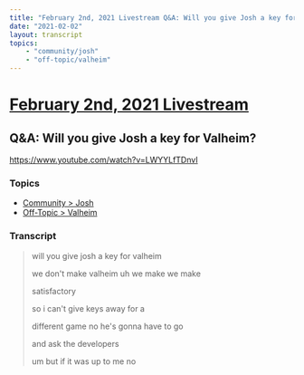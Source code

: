 ```yaml
---
title: "February 2nd, 2021 Livestream Q&A: Will you give Josh a key for Valheim?"
date: "2021-02-02"
layout: transcript
topics:
    - "community/josh"
    - "off-topic/valheim"
---
```

# [February 2nd, 2021 Livestream](../2021-02-02.md)
## Q&A: Will you give Josh a key for Valheim?
https://www.youtube.com/watch?v=LWYYLfTDnvI

### Topics
* [Community > Josh](../topics/community/josh.md)
* [Off-Topic > Valheim](../topics/off-topic/valheim.md)

### Transcript

> will you give josh a key for valheim
> 
> we don't make valheim uh we make we make
> 
> satisfactory
> 
> so i can't give keys away for a
> 
> different game no he's gonna have to go
> 
> and ask the developers
> 
> um but if it was up to me no
> 
